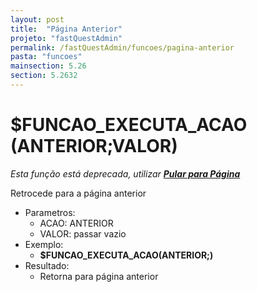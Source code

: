 ```yaml
---
layout: post
title:  "Página Anterior"
projeto: "fastQuestAdmin"
permalink: /fastQuestAdmin/funcoes/pagina-anterior
pasta: "funcoes"
mainsection: 5.26
section: 5.2632
---
```

# $FUNCAO_EXECUTA_ACAO (ANTERIOR;VALOR)
*Esta função está deprecada, utilizar **<a href="/fastQuestAdmin/funcoesv2/pularPagina">Pular para Página</a>***

Retrocede para a página anterior
- Parametros: 
    - ACAO: ANTERIOR
    - VALOR: passar vazio
- Exemplo:
    - **$FUNCAO_EXECUTA_ACAO(ANTERIOR;)**
- Resultado:
    - Retorna para página anterior
